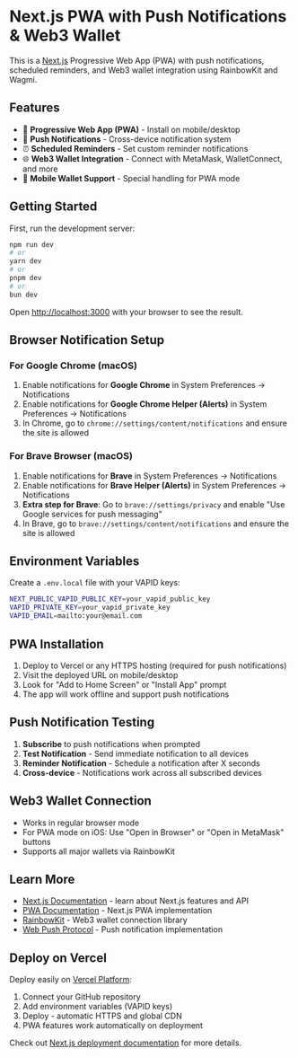 # Next.js PWA with Push Notifications & Web3 Wallet

This is a [Next.js](https://nextjs.org) Progressive Web App (PWA) with push notifications, scheduled reminders, and Web3 wallet integration using RainbowKit and Wagmi.

## Features

- 📱 **Progressive Web App (PWA)** - Install on mobile/desktop
- 🔔 **Push Notifications** - Cross-device notification system
- ⏰ **Scheduled Reminders** - Set custom reminder notifications
- 🌐 **Web3 Wallet Integration** - Connect with MetaMask, WalletConnect, and more
- 📱 **Mobile Wallet Support** - Special handling for PWA mode

## Getting Started

First, run the development server:

```bash
npm run dev
# or
yarn dev
# or
pnpm dev
# or
bun dev
```

Open [http://localhost:3000](http://localhost:3000) with your browser to see the result.

## Browser Notification Setup

### For Google Chrome (macOS)

1. Enable notifications for **Google Chrome** in System Preferences → Notifications
2. Enable notifications for **Google Chrome Helper (Alerts)** in System Preferences → Notifications
3. In Chrome, go to `chrome://settings/content/notifications` and ensure the site is allowed

### For Brave Browser (macOS)

1. Enable notifications for **Brave** in System Preferences → Notifications  
2. Enable notifications for **Brave Helper (Alerts)** in System Preferences → Notifications
3. **Extra step for Brave**: Go to `brave://settings/privacy` and enable "Use Google services for push messaging"
4. In Brave, go to `brave://settings/content/notifications` and ensure the site is allowed

## Environment Variables

Create a `.env.local` file with your VAPID keys:

```bash
NEXT_PUBLIC_VAPID_PUBLIC_KEY=your_vapid_public_key
VAPID_PRIVATE_KEY=your_vapid_private_key  
VAPID_EMAIL=mailto:your@email.com
```

## PWA Installation

1. Deploy to Vercel or any HTTPS hosting (required for push notifications)
2. Visit the deployed URL on mobile/desktop
3. Look for "Add to Home Screen" or "Install App" prompt
4. The app will work offline and support push notifications

## Push Notification Testing

1. **Subscribe** to push notifications when prompted
2. **Test Notification** - Send immediate notification to all devices
3. **Reminder Notification** - Schedule a notification after X seconds
4. **Cross-device** - Notifications work across all subscribed devices

## Web3 Wallet Connection

- Works in regular browser mode
- For PWA mode on iOS: Use "Open in Browser" or "Open in MetaMask" buttons
- Supports all major wallets via RainbowKit

## Learn More

- [Next.js Documentation](https://nextjs.org/docs) - learn about Next.js features and API
- [PWA Documentation](https://nextjs.org/docs/app/guides/progressive-web-apps) - Next.js PWA implementation
- [RainbowKit](https://www.rainbowkit.com/) - Web3 wallet connection library
- [Web Push Protocol](https://web.dev/push-notifications-overview/) - Push notification implementation

## Deploy on Vercel

Deploy easily on [Vercel Platform](https://vercel.com/new):

1. Connect your GitHub repository
2. Add environment variables (VAPID keys)
3. Deploy - automatic HTTPS and global CDN
4. PWA features work automatically on deployment

Check out [Next.js deployment documentation](https://nextjs.org/docs/app/building-your-application/deploying) for more details.